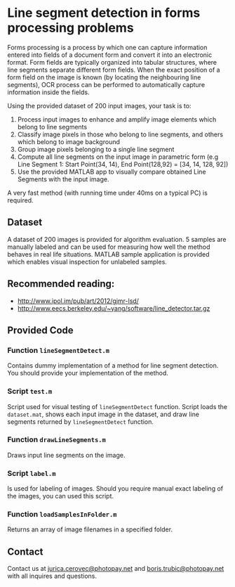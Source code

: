 # Line segment detection in forms processing problems

Forms processing is a process by which one can capture information entered into fields of a document form and convert it into an electronic format. Form fields are typically organized into tabular structures, where line segments separate different form fields. When the exact position of a form field on the image is known (by locating the neighbouring line segments), OCR process can be performed to automatically capture information inside the fields. 

Using the provided dataset of 200 input images, your task is to:

1. Process input images to enhance and amplify image elements which belong to line segments
2. Classify image pixels in those who belong to line segments, and others which belong to image background
3. Group image pixels belonging to a single line segment
4. Compute all line segments on the input image in parametric form 
   (e.g Line Segment 1: Start Point(34, 14), End Point(128,92) = [34, 14, 128, 92])
5. Use the provided MATLAB app to visually compare obtained Line Segments with the input image.

A very fast method (with running time under 40ms on a typical PC) is required.

## Dataset

A dataset of 200 images is provided for algorithm evaluation. 5 samples are manually labeled and can be used for measuring how well the method behaves in real life situations. MATLAB sample application is provided which enables visual inspection for unlabeled samples.

## Recommended reading:

- http://www.ipol.im/pub/art/2012/gjmr-lsd/
- http://www.eecs.berkeley.edu/~yang/software/line_detector.tar.gz

## Provided Code

### Function `lineSegmentDetect.m`

Contains dummy implementation of a method for line segment detection. You should provide your implementation of the method.

### Script `test.m`

Script used for visual testing of `lineSegmentDetect` function. Script loads the `dataset.mat`, shows each input image in the dataset, and draw line segments returned by `lineSegmentDetect` function.

### Function `drawLineSegments.m`

Draws input line segments on the image.

### Script `label.m`

Is used for labeling of images. Should you require manual exact labeling of the images, you can used this script.

### Function `loadSamplesInFolder.m`

Returns an array of image filenames in a specified folder.

## Contact

Contact us at <jurica.cerovec@photopay.net> and <boris.trubic@photopay.net> with all inquires and questions.